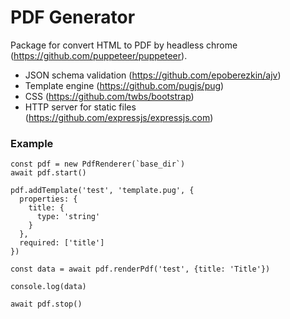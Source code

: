 # PDF Generator

Package for convert HTML to PDF by headless chrome (https://github.com/puppeteer/puppeteer).

* JSON schema validation (https://github.com/epoberezkin/ajv)
* Template engine (https://github.com/pugjs/pug)
* CSS (https://github.com/twbs/bootstrap)
* HTTP server for static files (https://github.com/expressjs/expressjs.com)

### Example
```
const pdf = new PdfRenderer(`base_dir`)
await pdf.start()

pdf.addTemplate('test', 'template.pug', {
  properties: {
    title: {
      type: 'string'
    }
  },
  required: ['title']
})

const data = await pdf.renderPdf('test', {title: 'Title'})

console.log(data)

await pdf.stop()
```
